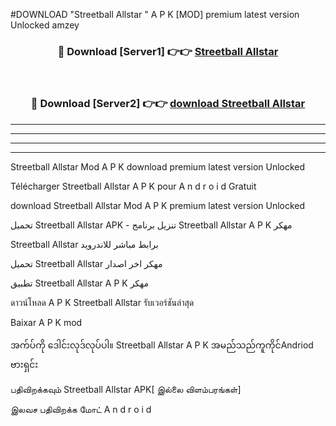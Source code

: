 #DOWNLOAD "Streetball Allstar " A P K [MOD] premium latest version Unlocked amzey 



<div align="center">

<h3>🔴 Download [Server1] 👉👉 <a href="https://apkdownload12.web.app/?title=Streetball Allstar ">Streetball Allstar  </a></h3><br>

<h3>🔴 Download [Server2] 👉👉 <a href="https://apkdownload12.web.app/?title=Streetball Allstar ">download Streetball Allstar  </a></h3>
</div>


----------------------------------------------------------

----------------------------------------------------------

----------------------------------------------------------

----------------------------------------------------------


Streetball Allstar  Mod A P K download premium latest version Unlocked

Télécharger  Streetball Allstar  A P K pour A n d r o i d Gratuit

download Streetball Allstar  Mod A P K premium latest version Unlocked

تحميل Streetball Allstar  APK - تنزيل برنامج Streetball Allstar  A P K مهكر

Streetball Allstar  برابط مباشر للاندرويد

تحميل Streetball Allstar  مهكر اخر اصدار

تطبيق Streetball Allstar  A P K مهكر

ดาวน์โหลด A P K Streetball Allstar  รับเวอร์ชันล่าสุด

Baixar A P K mod

အက်ပ်ကို ဒေါင်းလုဒ်လုပ်ပါ။ Streetball Allstar  A P K အမည်သည်ကူကိုင်Andriod ဗားရှင်း

பதிவிறக்கவும் Streetball Allstar  APK[ இல்லை விளம்பரங்கள்] 
 
இலவச பதிவிறக்க மோட் A n d r o i d



